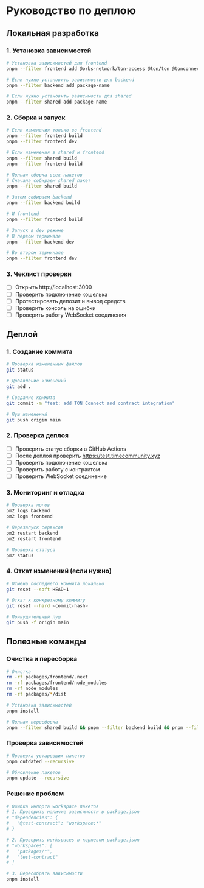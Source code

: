 # Руководство по деплою

## Локальная разработка

### 1. Установка зависимостей
```bash
# Установка зависимостей для frontend
pnpm --filter frontend add @orbs-network/ton-access @ton/ton @tonconnect/ui-react

# Если нужно установить зависимости для backend
pnpm --filter backend add package-name

# Если нужно установить зависимости для shared
pnpm --filter shared add package-name
```

### 2. Сборка и запуск
```bash
# Если изменения только во frontend
pnpm --filter frontend build
pnpm --filter frontend dev

# Если изменения в shared и frontend
pnpm --filter shared build
pnpm --filter frontend build

# Полная сборка всех пакетов
# Сначала собираем shared пакет
pnpm --filter shared build

# Затем собираем backend
pnpm --filter backend build

# И frontend
pnpm --filter frontend build

# Запуск в dev режиме
# В первом терминале
pnpm --filter backend dev

# Во втором терминале
pnpm --filter frontend dev
```

### 3. Чеклист проверки
- [ ] Открыть http://localhost:3000
- [ ] Проверить подключение кошелька
- [ ] Протестировать депозит и вывод средств
- [ ] Проверить консоль на ошибки
- [ ] Проверить работу WebSocket соединения

## Деплой

### 1. Создание коммита
```bash
# Проверка измененных файлов
git status

# Добавление изменений
git add .

# Создание коммита
git commit -m "feat: add TON Connect and contract integration"

# Пуш изменений
git push origin main
```

### 2. Проверка деплоя
- [ ] Проверить статус сборки в GitHub Actions
- [ ] После деплоя проверить https://test.timecommunity.xyz
- [ ] Проверить подключение кошелька
- [ ] Проверить работу с контрактом
- [ ] Проверить WebSocket соединение

### 3. Мониторинг и отладка
```bash
# Проверка логов
pm2 logs backend
pm2 logs frontend

# Перезапуск сервисов
pm2 restart backend
pm2 restart frontend

# Проверка статуса
pm2 status
```

### 4. Откат изменений (если нужно)
```bash
# Отмена последнего коммита локально
git reset --soft HEAD~1

# Откат к конкретному коммиту
git reset --hard <commit-hash>

# Принудительный пуш
git push -f origin main
```

## Полезные команды

### Очистка и пересборка
```bash
# Очистка
rm -rf packages/frontend/.next
rm -rf packages/frontend/node_modules
rm -rf node_modules
rm -rf packages/*/dist

# Установка зависимостей
pnpm install

# Полная пересборка
pnpm --filter shared build && pnpm --filter backend build && pnpm --filter frontend build
```

### Проверка зависимостей
```bash
# Проверка устаревших пакетов
pnpm outdated --recursive

# Обновление пакетов
pnpm update --recursive
```

### Решение проблем
```bash
# Ошибка импорта workspace пакетов
# 1. Проверить наличие зависимости в package.json
# "dependencies": {
#   "@test-contract": "workspace:*"
# }

# 2. Проверить workspaces в корневом package.json
# "workspaces": [
#   "packages/*",
#   "test-contract"
# ]

# 3. Пересобрать зависимости
pnpm install
``` 